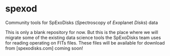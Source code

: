 # spexod
Community tools for SpExoDisks (*Sp*ectroscopy  of *Exo*planet *Disks*) data

This is only a blank repository for now. But this is the place where we will migrate some 
of the existing data science tools the SpExoDisks team uses for reading operating on FITs
files. These files will be available for download from [spexodisks.com] coming soon!
